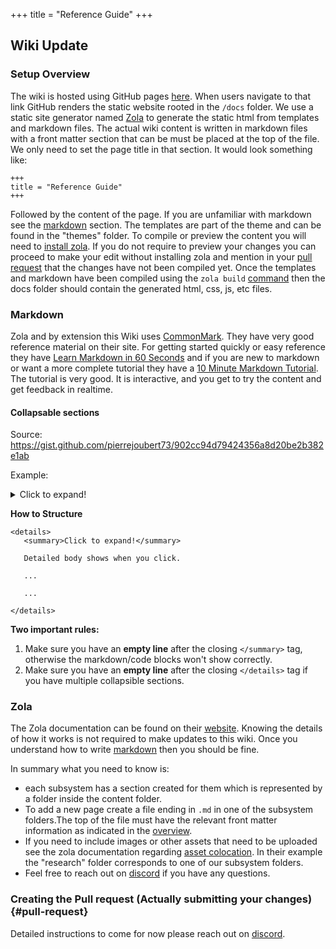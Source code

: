 +++
title = "Reference Guide"
+++

## Wiki Update

### Setup Overview

The wiki is hosted using GitHub pages [here](@/_index.md). When users navigate to that link GitHub renders the static
website rooted in the `/docs` folder. We use a static site generator named [Zola](https://www.getzola.org/) to generate
the static html from templates and markdown files. The actual wiki content is written in markdown files with a front
matter section that can be must be placed at the top of the file. We only need to set the page title in that section. It
would look something like:

```
+++
title = "Reference Guide"
+++
```

Followed by the content of the page. If you are unfamiliar with markdown see the [markdown](#markdown) section. The
templates are part of the theme and can be found in the "themes" folder. To compile or preview the content you will need
to [install zola](https://www.getzola.org/documentation/getting-started/installation/). If you do not require to preview
your changes you can proceed to make your edit without installing zola and mention in your [pull request](#pull-request)
that the changes have not been compiled yet. Once the templates and markdown have been compiled using
the `zola build` [command](https://www.getzola.org/documentation/getting-started/cli-usage/#build) then the docs folder
should contain the generated html, css, js, etc files.

### Markdown

Zola and by extension this Wiki uses [CommonMark](https://commonmark.org/). They have very good reference material on
their site. For getting started quickly or easy reference they
have [Learn Markdown in 60 Seconds](https://commonmark.org/help/) and if you are new to markdown or want a more complete
tutorial they have a [10 Minute Markdown Tutorial](https://commonmark.org/help/tutorial/). The tutorial is very good. It
is interactive, and you get to try the content and get feedback in realtime.

#### Collapsable sections

Source: <https://gist.github.com/pierrejoubert73/902cc94d79424356a8d20be2b382e1ab>

Example:

<details>
  <summary>Click to expand!</summary>

Detailed body shows when you click.

Lorem ipsum dolor sit amet, consectetur adipiscing elit. Vestibulum enim lorem, placerat sed vestibulum a, pellentesque
at leo. Vivamus tincidunt nisi massa, nec pellentesque diam mollis vel. Vestibulum turpis mauris, placerat id lectus ac,
varius imperdiet libero. Ut tortor lorem, scelerisque eu elit vitae, eleifend gravida justo. Cras risus est, maximus non
dapibus quis, placerat ullamcorper diam. Ut vitae justo purus. Donec enim dolor, sodales et tempor vehicula, rutrum
vitae eros. Praesent commodo urna vitae pretium venenatis. Praesent lectus est, finibus sed lobortis at, finibus sit
amet velit. Maecenas varius tincidunt neque, sed ultricies lectus cursus ut. Phasellus auctor fermentum venenatis.
Vestibulum ante ipsum primis in faucibus orci luctus et ultrices posuere cubilia curae; Phasellus eu velit consectetur,
pretium ipsum eget, pharetra massa. Duis sed posuere nisl. Proin a pharetra sapien, sit amet sollicitudin nisi. Nulla
dolor nunc, interdum id convallis vitae, maximus ac elit.

Proin ullamcorper lorem id dui commodo hendrerit. Etiam vitae commodo ipsum. Aliquam placerat ex sed dolor eleifend, id
pulvinar lorem dictum. Duis in massa tortor. Maecenas leo quam, luctus at egestas ac, tincidunt a odio. Pellentesque
cursus mi egestas leo viverra egestas. Nulla quis velit sit amet tellus aliquet mollis sed sed justo. Vivamus interdum
porta ultricies. Nulla quis ex in arcu consequat auctor quis et ligula. Phasellus pellentesque nibh quis risus pretium
malesuada.
**Generated 2 paragraphs, 219 words, 1490 bytes of [Lorem Ipsum](https://www.lipsum.com/)**

</details>

**How to Structure**

```
<details>
   <summary>Click to expand!</summary>

   Detailed body shows when you click.
   
   ...
   
   ... 

</details>
```

**Two important rules:**

1. Make sure you have an **empty line** after the closing `</summary>` tag, otherwise the markdown/code blocks won't
   show correctly.
2. Make sure you have an **empty line** after the closing `</details>` tag if you have multiple collapsible sections.

### Zola

The Zola documentation can be found on their [website](https://www.getzola.org/documentation/getting-started/overview/).
Knowing the details of how it works is not required to make updates to this wiki. Once you understand how to
write [markdown](#markdown) then you should be fine.

In summary what you need to know is:

- each subsystem has a section created for them which is represented by a folder inside the content folder.
- To add a new page create a file ending in `.md` in one of the subsystem folders.The top of the file must have the
  relevant front matter information as indicated in
  the [overview](#setup-overview).
- If you need to include images or other assets that need to be uploaded see the zola documentation
  regarding [asset colocation](https://www.getzola.org/documentation/content/overview/#asset-colocation). In their
  example the "research" folder corresponds to one of our subsystem folders.
- Feel free to reach out on [discord](https://discord.gg/JBCdZRm) if you have any questions.

### Creating the Pull request (Actually submitting your changes) {#pull-request}

Detailed instructions to come for now please reach out on [discord](https://discord.gg/JBCdZRm).
